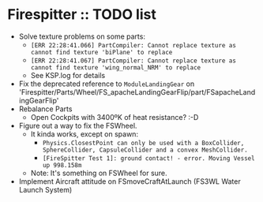 # Firespitter :: TODO list

* Solve texture problems on some parts:
	+ `[ERR 22:28:41.066] PartCompiler: Cannot replace texture as cannot find texture 'biPlane' to replace`
	+ `[ERR 22:28:41.067] PartCompiler: Cannot replace texture as cannot find texture 'wing_normal_NRM' to replace` 
	+ See KSP.log for details
* Fix the deprecated reference to `ModuleLandingGear` on 'Firespitter/Parts/Wheel/FS_apacheLandingGearFlip/part/FSapacheLandingGearFlip'
* Rebalance Parts
	+ Open Cockpits with 3400ºK of heat resistance? :-D
* Figure out a way to fix the FSWheel.
	+ It kinda works, except on spawn:
		+ `Physics.ClosestPoint can only be used with a BoxCollider, SphereCollider, CapsuleCollider and a convex MeshCollider.`
		+ `[FireSpitter Test 1]: ground contact! - error. Moving Vessel  up 998.158m`
	+ Note: It's something on FSWheel for sure.
* Implement Aircraft attitude on FSmoveCraftAtLaunch (FS3WL Water Launch System)
